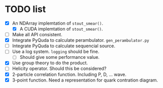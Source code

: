 # TODO list

- [x] An NDArray implemtation of `stout_smear()`.
  - [x] A CUDA implemtation of `stout_smear()`.
- [ ] Make all API consistent.
- [x] Integrate PyQuda to calculate perambulator. `gen_perambulator.py`
- [ ] Integrate PyQuda to calculate sequencial source.
- [ ] Use a log system. `logging` should be fine.
  - [ ] Should give some performance value.
- [x] Use group theory to do the product.
- [ ] Helicity operator. Should this be considered?
- [x] 2-particle correlation function. Including P, D, ... wave.
- [x] 3-point function. Need a representation for quark contration diagram.
